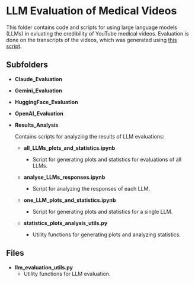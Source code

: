 # LLM Evaluation of Medical Videos

This folder contains code and scripts for using large language models (LLMs) in evluating the credibility of YouTube medical videos. Evaluation is done on the transcripts of the videos, which was generated using [this script](https://github.com/mm-khalil1/YouTube_Transcript_Generator).

## Subfolders

- **Claude_Evaluation**

- **Gemini_Evaluation**

- **HuggingFace_Evaluation**

- **OpenAI_Evaluation**

- **Results_Analysis**

  Contains scripts for analyzing the results of LLM evaluations:

  - **all_LLMs_plots_and_statistics.ipynb**

    - Script for generating plots and statistics for evaluations of all LLMs.

  - **analyse_LLMs_responses.ipynb**

    - Script for analyzing the responses of each LLM.

  - **one_LLM_plots_and_statistics.ipynb**

    - Script for generating plots and statistics for a single LLM.

  - **statistics_plots_analysis_utils.py**

    - Utility functions for generating plots and analyzing statistics.

## Files

- **llm_evaluation_utils.py**
  - Utility functions for LLM evaluation.
